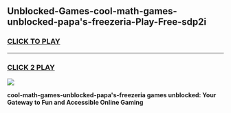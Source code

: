 
## Unblocked-Games-cool-math-games-unblocked-papa's-freezeria-Play-Free-sdp2i
<h3>
<a href="https://premium76.site?title=cool-math-games-unblocked-papa's-freezeria&ref=09A">CLICK TO PLAY</a></h3>
<hr>

<h3>
<a href="https://premium76.site?title=cool-math-games-unblocked-papa's-freezeria&ref=09A">CLICK 2 PLAY</a>
  
</h3>

<a href="https://premium76.site?title=cool-math-games-unblocked-papa's-freezeria&ref=09A"><img src="https://clearcache.store/games.png"></a>


**cool-math-games-unblocked-papa's-freezeria games unblocked: Your Gateway to Fun and Accessible Online Gaming**
